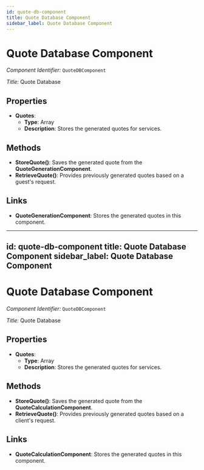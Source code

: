 ```yaml
---
id: quote-db-component
title: Quote Database Component
sidebar_label: Quote Database Component
---
```


# Quote Database Component

*Component Identifier:* `QuoteDBComponent`

*Title:* Quote Database

## Properties
- **Quotes**:
  - **Type**: Array
  - **Description**: Stores the generated quotes for services.

## Methods
- **StoreQuote()**: Saves the generated quote from the **QuoteGenerationComponent**.
- **RetrieveQuote()**: Provides previously generated quotes based on a guest's request.

## Links
- **QuoteGenerationComponent**: Stores the generated quotes in this component.

---
id: quote-db-component
title: Quote Database Component
sidebar_label: Quote Database Component
---

# Quote Database Component

*Component Identifier:* `QuoteDBComponent`

*Title:* Quote Database

## Properties
- **Quotes**:
  - **Type**: Array
  - **Description**: Stores the generated quotes for services.

## Methods
- **StoreQuote()**: Saves the generated quote from the **QuoteCalculationComponent**.
- **RetrieveQuote()**: Provides previously generated quotes based on a client's request.

## Links
- **QuoteCalculationComponent**: Stores the generated quotes in this component.
